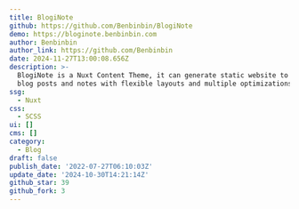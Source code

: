 ```yaml
---
title: BlogiNote
github: https://github.com/Benbinbin/BlogiNote
demo: https://bloginote.benbinbin.com
author: Benbinbin
author_link: https://github.com/Benbinbin
date: 2024-11-27T13:00:08.656Z
description: >-
  BlogiNote is a Nuxt Content Theme, it can generate static website to show your
  blog posts and notes with flexible layouts and multiple optimizations.
ssg:
  - Nuxt
css:
  - SCSS
ui: []
cms: []
category:
  - Blog
draft: false
publish_date: '2022-07-27T06:10:03Z'
update_date: '2024-10-30T14:21:14Z'
github_star: 39
github_fork: 3
---
```


